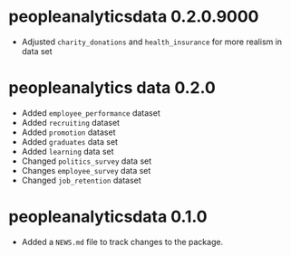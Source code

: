 # peopleanalyticsdata 0.2.0.9000

* Adjusted `charity_donations` and `health_insurance` for more realism in data set

# peopleanalytics data 0.2.0

* Added `employee_performance` dataset
* Added `recruiting` dataset
* Added `promotion` dataset
* Added `graduates` data set
* Added `learning` data set
* Changed `politics_survey` data set
* Changes `employee_survey` data set
* Changed `job_retention` dataset

# peopleanalyticsdata 0.1.0

* Added a `NEWS.md` file to track changes to the package.
